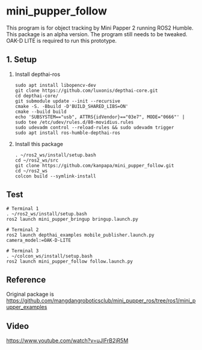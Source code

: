 # mini_pupper_follow

This program is for object tracking by Mini Papper 2 running ROS2 Humble.
This package is an alpha version. The program still needs to be tweaked.
OAK-D LITE is required to run this prototype.

## 1. Setup

1. Install depthai-ros
    ```
    sudo apt install libopencv-dev
    git clone https://github.com/luxonis/depthai-core.git
    cd depthai-core/
    git submodule update --init --recursive
    cmake -S. -Bbuild -D'BUILD_SHARED_LIBS=ON'
    cmake --build build
    echo 'SUBSYSTEM=="usb", ATTRS{idVendor}=="03e7", MODE="0666"' | sudo tee /etc/udev/rules.d/80-movidius.rules
    sudo udevadm control --reload-rules && sudo udevadm trigger
    sudo apt install ros-humble-depthai-ros
    ```

1. Install this package
    ```
    . ~/ros2_ws/install/setup.bash
    cd ~/ros2_ws/src
    git clone https://github.com/kanpapa/mini_pupper_follow.git
    cd ~/ros2_ws
    colcon build --symlink-install
    ```

## Test

```
# Terminal 1
. ~/ros2_ws/install/setup.bash
ros2 launch mini_pupper_bringup bringup.launch.py

# Terminal 2
ros2 launch depthai_examples mobile_publisher.launch.py camera_model:=OAK-D-LITE
 
# Terminal 3
. ~/colcon_ws/install/setup.bash
ros2 launch mini_pupper_follow follow.launch.py
```

## Reference
Original package is https://github.com/mangdangroboticsclub/mini_pupper_ros/tree/ros1/mini_pupper_examples

## Video
https://www.youtube.com/watch?v=uJlFrB2jR5M

